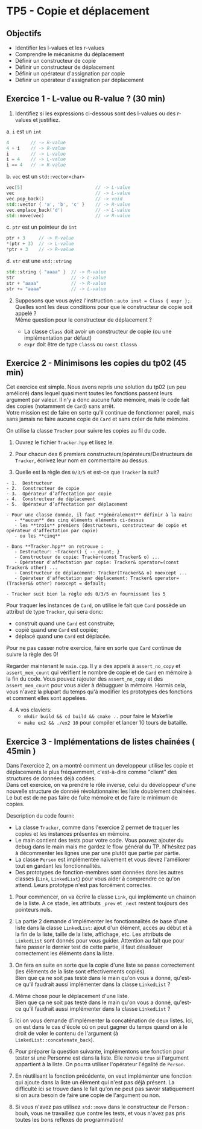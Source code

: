 # TP5 - Copie et déplacement

## Objectifs

- Identifier les l-values et les r-values
- Comprendre le mécanisme du déplacement
- Définir un constructeur de copie
- Définir un constructeur de déplacement
- Définir un opérateur d'assignation par copie
- Définir un opérateur d'assignation par déplacement

## Exercice 1 - L-value ou R-value ? (30 min)

1. Identifiez si les expressions ci-dessous sont des l-values ou des r-values et justifiez.  

a. `i` est un `int`  
```cpp
4        // -> R-value
4 + i    // -> R-value
i        // -> L-value
i = 4    // -> L-value
i == 4   // -> R-value
```

b. `vec` est un `std::vector<char>`
```cpp
vec[5]                           // -> L-value
vec                              // -> L-value
vec.pop_back()                   // -> void
std::vector { 'a', 'b', 'c' }    // -> R-value
vec.emplace_back('d')            // -> L-value
std::move(vec)                   // -> R-value
```

c. `ptr` est un pointeur de `int`
```cpp
ptr + 3     // -> R-value
*(ptr + 3)  // -> L-value
*ptr + 3    // -> R-value
```

d. `str` est une `std::string`
```cpp
std::string { "aaaa" }  // -> R-value
str                     // -> L-value
str + "aaaa"            // -> R-value
str += "aaaa"           // -> L-value
```

2. Supposons que vous ayiez l'instruction : `auto inst = Class { expr };`.  
Quelles sont les deux conditions pour que le constructeur de copie soit appelé ?  
Même question pour le constructeur de déplacement ?

   - La classe `Class` doit avoir un constructeur de copie (ou une implémentation par défaut)
   - `expr` doit être de type `Class&` ou `const Class&`

## Exercice 2 - Minimisons les copies du tp02 (45 min)

Cet exercice est simple. Nous avons repris une solution du tp02 (un peu amélioré) dans lequel quasiment toutes les fonctions passent leurs argument par valeur. Il n'y a donc aucune fuite mémoire, mais le code fait des copies (notamment de `Card`) sans arrêt.\
Votre mission est de faire en sorte qu'il continue de fonctionner pareil, mais sans jamais ne faire aucune copie de `Card` et sans créer de fuite mémoire.

On utilise la classe `Tracker` pour suivre les copies au fil du code.

1. Ouvrez le fichier `Tracker.hpp` et lisez le.  

2. Pour chacun des 6 premiers constructeurs/opérateurs/Destructeurs de `Tracker`, écrivez leur nom en commentaire au dessus.

3. Quelle est la règle des `0/3/5` et est-ce que `Tracker` la suit?

```
- 1.  Destructeur
- 2.  Constructeur de copie
- 3.  Opérateur d’affectation par copie
- 4.  Constructeur de déplacement
- 5.  Opérateur d’affectation par déplacement
   
- Pour une classe donnée, il faut **généralement** définir à la main:
   - **aucun** des cinq éléments éléments ci-dessus
   - les **trois** premiers (destructeurs, constructeur de copie et opérateur d'affectation par copie)
   - ou les **cinq**

- Dans **Tracker.hpp** on retrouve :
   - Destructeur: ~Tracker() { --_count; }
   - Constructeur de copie: Tracker(const Tracker& o) ...
   - Opérateur d'affectation par copie: Tracker& operator=(const Tracker& other) ...
   - Constructeur de déplacement: Tracker(Tracker&& o) noexcept ...
   - Opérateur d'affectation par déplacement: Tracker& operator=(Tracker&& other) noexcept = default;

- Tracker suit bien la règle eds 0/3/5 en fournissant les 5
```

Pour traquer les instances de `Card`, on utilise le fait que `Card` possède un attribut de type `Tracker`, qui sera donc:
- construit quand une `Card` est construite;
- copié quand une `Card` est copiée;
- déplacé quand une `Card` est déplacée.

Pour ne pas casser notre exercice, faire en sorte que `Card` continue de suivre la règle des 0!

Regarder maintenant le `main.cpp`.  Il y a des appels à `assert_no_copy` et `assert_mem_count` qui vérifient le nombre de copie et de `Card` en mémoire à la fin du code. Vous pouvez rajouter des `assert_no_copy` et des `assert_mem_count` pour vous aider à débugguer la mémoire. 
Hormis cela, vous n'avez la plupart du temps qu'à modifier les prototypes des fonctions et comment elles sont appelées.

4. A vos claviers: 
   - `mkdir build && cd build && cmake ..` pour faire le Makefile
   - `make ex2 && ./ex2 10` pour compiler et lancer 10 tours de bataille.


## Exercice 3 - Implémentations de listes chaînées ( 45min )

Dans l'exercice 2, on a montré comment un developpeur utilise les copie et déplacements le plus fréquemment, c'est-à-dire comme "client" des structures de données déjà codées.\
Dans cet exercice, on va prendre le rôle inverse, celui du développeur d'une nouvelle structure de donnéé révolutionnaire: les liste doublement chainées.
Le but est de ne pas faire de fuite mémoire et de faire le minimum de copies.

Description du code fourni:
- La classe `Tracker`, comme dans l'exercice 2 permet de traquer les copies et les instances présentes en mémoire.
- Le main contient des tests pour votre code. Vous pouvez ajouter du debug dans le main mais me gardez le flow général du TP.  N'hésitez pas à décommenter les lignes une par une plutôt que partie par partie.
- La classe `Person` est implémentée naïvement et vous devez l'améliorer tout en gardant les fonctionnalités.
- Des prototypes de fonction-membres sont données dans les autres classes (`Link`, `LinkedList`) pour vous aider à comprendre ce qu'on attend. Leurs prototype n'est pas forcément correctes.

1. Pour commencer, on va écrire la classe `Link`, qui implémente un chainon de la liste.  A ce stade, les attributs `_prev` et `_next` restent toujours des pointeurs nuls.

2. La partie 2 demande d'implémenter les fonctionnalités de base d'une liste dans la classe `LinkedList`: ajout d'un élément, accès au début et à la fin de la liste, taille de la liste, affichage, etc.
Les attributs de `LinkedList` sont donnés pour vous guider.
Attention au fait que pour faire passer le dernier test de cette partie, il faut désallouer correctement les éléments dans la liste.

3. On fera en suite en sorte que la copie d'une liste se passe correctement (les éléments de la liste sont effectivements copiés).\
Bien que ça ne soit pas testé dans le main qu'on vous a donné, qu'est-ce qu'il faudrait aussi implémenter dans la classe `LinkedList` ?

4. Même chose pour le déplacement d'une liste.\
Bien que ça ne soit pas testé dans le main qu'on vous a donné, qu'est-ce qu'il faudrait aussi implémenter dans la classe `LinkedList` ?

5. Ici on vous demande d'implémenter la concaténation de deux listes.  Ici, on est dans le cas d'école où on peut gagner du temps quand on à le droit de voler le contenu de l'argument (à `LinkedList::concatenate_back`).

6. Pour préparer la question suivante, implémentons une fonction pour tester si une Personne est dans la liste. Elle renvoie `true` si l'argument appartient à la liste.  On pourra utiliser l'opérateur l'égalité de `Person`.

7. En réutilisant la fonction précédente, on veut implémenter une fonction qui ajoute dans la liste un élément qui n'est pas déjà présent.  La difficulté ici se trouve dans le fait qu'on ne peut pas savoir statiquement si on aura besoin de faire une copie de l'argument ou non.

8. Si vous n'avez pas utilisez `std::move` dans le constructeur de Person : bouh, vous ne travaillez que contre les tests, et vous n'avez pas pris toutes les bons reflexes de programmation!